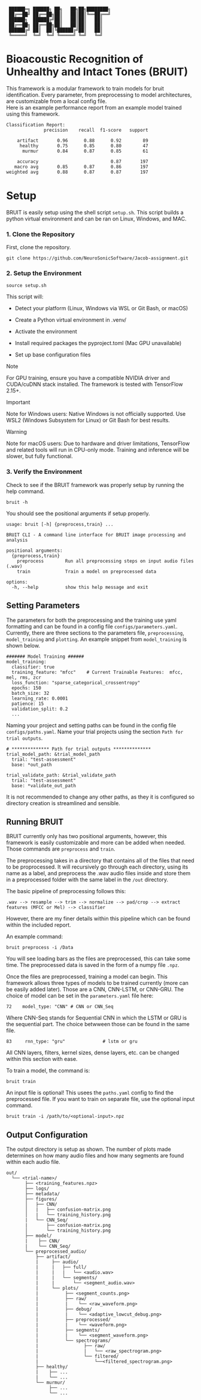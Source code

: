 ```
 ██████═╗ ██████╗ ██╗   ██╗██╗████████╗
 ██╔══██╝ ██╔══██╗██║   ██║██║╚══██╔══╝
 ██████╗  ██████╔╝██║   ██║██║   ██║   
 ██╔══██╗ ██╔══██╗██║   ██║██║   ██║   
 ██████╔╝ ██║  ██║╚██████╔╝██║   ██║   
 ╚═════╝  ╚═╝  ╚═╝ ╚═════╝ ╚═╝   ╚═╝   
```
# Bioacoustic Recognition of Unhealthy and Intact Tones (BRUIT)

This framework is a modular framework to train models for bruit identification. Every parameter, from preprocessing to model architectures, are customizable from a local config file.  
Here is an example performance report from an example model trained using this framework.

```
Classification Report:
              precision    recall  f1-score   support

    artifact       0.96      0.88      0.92        89
     healthy       0.75      0.85      0.80        47
      murmur       0.84      0.87      0.85        61

    accuracy                           0.87       197
   macro avg       0.85      0.87      0.86       197
weighted avg       0.88      0.87      0.87       197
```

# Setup

BRUIT is easily setup using the shell script `setup.sh`. This script builds a python virtual environment and can be ran on Linux, Windows, and MAC.


### 1. Clone the Repository
First, clone the repository.

```
git clone https://github.com/NeuroSonicSoftware/Jacob-assignment.git
```

### 2. Setup the Environment
```
source setup.sh
```
This script will:

* Detect your platform (Linux, Windows via WSL or Git Bash, or macOS)

* Create a Python virtual environment in .venv/
 
* Activate the environment

* Install required packages the pyproject.toml (Mac GPU unavailable)

* Set up base configuration files

> [!NOTE]
> For GPU training, ensure you have a compatible NVIDIA driver and CUDA/cuDNN stack installed. The framework is tested with TensorFlow 2.15+.

> [!IMPORTANT]
> Note for Windows users: Native Windows is not officially supported. Use WSL2 (Windows Subsystem for Linux) or Git Bash for best results.

> [!WARNING]
> Note for macOS users: Due to hardware and driver limitations, TensorFlow and related tools will run in CPU-only mode. Training and inference will be slower, but fully functional.

### 3. Verify the Environment

Check to see if the BRUIT framework was properly setup by running the help command.
```
bruit -h
```
You should see the positional arguments if setup properly.
```
usage: bruit [-h] {preprocess,train} ...

BRUIT CLI - A command line interface for BRUIT image processing and analysis

positional arguments:
  {preprocess,train}
    preprocess        Run all preprocessing steps on input audio files (.wav)
    train             Train a model on preprocessed data

options:
  -h, --help          show this help message and exit
```
## Setting Parameters

The parameters for both the preprocessing and the training use yaml formatting and can be found in a config file `configs/parameters.yaml`. Currently, there are three sections to the parameters file, `preprocessing`, `model_training` and `plotting`. An example snippet from `model_training` is shown below.
```
####### Model Training ######
model_training:
  classifier: true
  training_feature: "mfcc"    # Current Trainable Features:  mfcc, mel, rms, zcr
  loss_function: "sparse_categorical_crossentropy"
  epochs: 150
  batch_size: 32
  learning_rate: 0.0001
  patience: 15
  validation_split: 0.2
  ...
```

Naming your project and setting paths can be found in the config file `configs/paths.yaml`. Name your trial projects using the section `Path for trial outputs`.
```
# ************** Path for trial outputs **************
trial_model_path: &trial_model_path 
  trial: "test-assessment"
  base: *out_path

trial_validate_path: &trial_validate_path
  trial: "test-assessment"
  base: *validate_out_path
```

It is not recommended to change any other paths, as they it is configured so directory creation is streamlined and sensible. 

## Running BRUIT

BRUIT currently only has two positional arguments, however, this framework is easily customizable and more can be added when needed.
Those commands are `preprocess` and `train`. 

The preprocessing takes in a directory that contains all of the files that need to be proprocessed. It will recursively go through each directory, using its name as a label, and preprocess the .wav audio files inside and store them in a preprocessed folder with the same label in the `/out` directory. 

The basic pipeline of preprocessing follows this:
```
.wav --> resample --> trim --> normalize --> pad/crop --> extract features (MFCC or Mel) --> classifier
```
However, there are my finer details within this pipeline which can be found within the included report.

An example command:
```
bruit preprocess -i /Data
```
You will see loading bars as the files are preprocessed, this can take some time. The preprocessed data is saved in the form of a numpy file `.npz`.

Once the files are preprocessed, training a model can begin. This framework allows three types of models to be trained currently (more can be easily added later). Those are a CNN, CNN-LSTM, or CNN-GRU. The choice of model can be set in the `parameters.yaml` file here:
```
72    model_type: "CNN" # CNN or CNN_Seq
```
Where CNN-Seq stands for Sequential CNN in which the LSTM or GRU is the sequential part. The choice betwween those can be found in the same file.
```
83     rnn_type: "gru"              # lstm or gru  
```
All CNN layers, filters, kernel sizes, dense layers, etc. can be changed within this section with ease. 

To train a model, the command is:
```
bruit train
```
An input file is optional! This usees the `paths.yaml` config to find the preprocessed file. If you want to train on separate file, use the optional input command.
```
bruit train -i /path/to/<optional-input>.npz
``` 

## Output Configuration

The output directory is setup as shown. The number of plots made determines on how many audio files and how many segments are found within each audio file.

```
out/
  └── <trial-name>/
       ├── <training_features.npz>
       ├── logs/
       ├── metadata/
       ├── figures/
       │   ├── CNN/
       │   |   ├── confusion-matrix.png
       │   |   └── training_history.png
       |   └── CNN_Seq/
       |       ├── confusion-matrix.png
       │       └── training_history.png
       ├── model/
       |    ├── CNN/
       |    └── CNN_Seq/
       └── preprocessed_audio/
           ├── artifact/
           |     ├── audio/
           |     |   ├── full/
           |     |   |   └── <audio.wav>
           |     |   └── segments/
           |     |       └── <segment_audio.wav>
           |     └── plots/
           |          ├── <segment_counts.png>
           |          ├── raw/
           |          |    └── <raw_waveform.png>
           |          ├── debug/
           |          |    └── <adaptive_lowcut_debug.png>
           |          ├── preprocessed/
           |          |    └── <waveform.png>
           |          ├── segments/
           |          |    └── <segment_waveform.png>
           |          └── spectrograms/
           |                 ├── raw/
           |                 |   └── <raw_spectrogram.png>
           |                 └── filtered/
           |                     └──<filtered_spectrogram.png>
           ├── healthy/
           |    ├── ...
           |    └── ...
           └── murmur/
                ├── ...
                └── ...
```